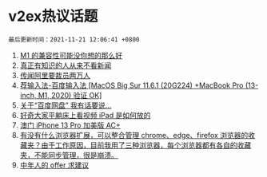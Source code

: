 # v2ex热议话题

`最后更新时间：2021-11-21 12:06:41 +0800`

1. [M1 的兼容性可能没你想的那么好](https://www.v2ex.com/t/816760)
1. [真正有知识的人从来不看新闻](https://www.v2ex.com/t/816886)
1. [传闻阿里要裁员两万人](https://www.v2ex.com/t/816810)
1. [荐输入法-百度输入法 [MacOS Big Sur 11.6.1 (20G224) +MacBook Pro (13-inch, M1, 2020) 验证 OK]](https://www.v2ex.com/t/816808)
1. [关于“百度网盘” 我有话要说…](https://www.v2ex.com/t/816823)
1. [好奇大家平躺床上看视频 iPad 是如何放的](https://www.v2ex.com/t/816772)
1. [澳门 iPhone 13 Pro 加美版 AC+](https://www.v2ex.com/t/816830)
1. [有没有什么浏览器扩展，可以整合管理 chrome、edge、firefox 浏览器的收藏夹？由于工作原因，目前我用了三种浏览器，每个浏览器都有各自的收藏夹，不能同步管理，很是崩溃。](https://www.v2ex.com/t/816762)
1. [中年人的 offer 求建议](https://www.v2ex.com/t/816861)

